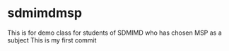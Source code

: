 # sdmimdmsp
This is for demo class for students of SDMIMD who has chosen MSP as a subject
This is my first commit 
